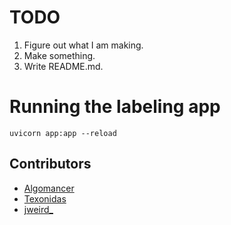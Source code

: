 # TODO

1. Figure out what I am making.
2. Make something.
3. Write README.md.

# Running the labeling app

```
uvicorn app:app --reload
```

Contributors
------------
* [Algomancer](twitter.com/algomancer)
* [Texonidas](twitter.com/texonidas)
* [jweird_](instagram.com/jweirdsart/)
